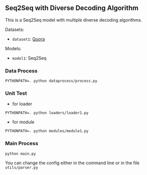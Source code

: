 ## Seq2Seq with Diverse Decoding Algorithm

This is a Seq2Seq model with multiple diverse decoding algorithms.

Datasets:

* `dataset1`: [Quora](https://data.deepai.org/quora_question_pairs.zip)

Models:

* `model1`: Seq2Seq

### Data Process

```shell
PYTHONPATH=. python dataprocess/process.py
```

### Unit Test

* for loader

```shell
PYTHONPATH=. python loaders/loader1.py
```

* for module

```shell
PYTHONPATH=. python modules/module1.py
```

### Main Process

```shell
python main.py
```

You can change the config either in the command line or in the file `utils/parser.py`
